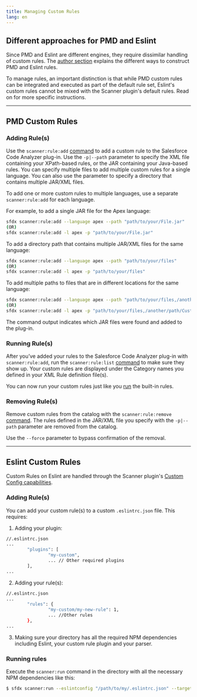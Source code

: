 ```yaml
---
title: Managing Custom Rules
lang: en
---
```


## Different approaches for PMD and Eslint

Since PMD and Eslint are different engines, they require dissimilar handling of custom rules. The [author section](./en/custom-rules/author/) explains the different ways to construct PMD and Eslint rules.

To manage rules, an important distinction is that while PMD custom rules can be integrated and executed as part of the default rule set, Eslint's custom rules cannot be mixed with the Scanner plugin's default rules. Read on for more specific instructions.

---

## PMD Custom Rules
### Adding Rule(s)

Use the ```scanner:rule:add``` [command](./en/scanner-commands/add/) to add a custom rule to the Salesforce Code Analyzer plug-in. Use the ```-p|--path``` parameter to specify the XML file containing your XPath-based rules, or the JAR containing your Java-based rules. You can specify multiple files to add multiple custom rules for a single language. You can also use the parameter to specify a directory that contains multiple JAR/XML files.

To add one or more custom rules to multiple languages, use a separate ```scanner:rule:add``` for each language. 

For example, to add a single JAR file for the Apex language:
```bash
sfdx scanner:rule:add --language apex --path "path/to/your/File.jar"
(OR)
sfdx scanner:rule:add -l apex -p "path/to/your/File.jar"
```

To add a directory path that contains multiple JAR/XML files for the same language:
```bash
sfdx scanner:rule:add --language apex --path "path/to/your/files"
(OR)
sfdx scanner:rule:add -l apex -p "path/to/your/files"
```
To add multiple paths to files that are in different locations for the same language:
```bash
sfdx scanner:rule:add --language apex --path "path/to/your/files,/another/path/Custom.jar,/yet/another/jar/lib"
(OR)
sfdx scanner:rule:add -l apex -p "path/to/your/files,/another/path/Custom.jar,/yet/another/jar/lib"
```

The command output indicates which JAR files were found and added to the plug-in.


### Running Rule(s)

After you’ve added your rules to the Salesforce Code Analyzer plug-in with ```scanner:rule:add```, run the ```scanner:rule:list``` [command](./en/scanner-commands/list/) to make sure they show up. Your custom rules are displayed under the Category names you defined in your XML Rule definition file(s).

You can now run your custom rules just like you [run](./en/scanner-commands/run/) the built-in rules. 


### Removing Rule(s)

Remove custom rules from the catalog with the ```scanner:rule:remove``` [command](./en/scanner-commands/remove/). The rules defined in the JAR/XML file you specify with the ```-p|--path``` parameter are removed from the catalog. 

Use the ``` --force ``` parameter to bypass confirmation of the removal.

---

## Eslint Custom Rules

Custom Rules on Eslint are handled through the Scanner plugin's [Custom Config capabilities](./en/custom-config/eslint/).

### Adding Rule(s)

You can add your custom rule(s) to a custom `.eslintrc.json` file. This requires:

1. Adding your plugin:
```bash
//.eslintrc.json
...
		"plugins": [
                "my-custom",
				... // Other required plugins
        ],
...
```

2. Adding your rule(s):
```bash
//.eslintrc.json
...
		"rules": {
                "my-custom/my-new-rule": 1,
				... //Other rules
        },
...
```

3. Making sure your directory has all the required NPM dependencies including Eslint, your custom rule plugin and your parser.

### Running rules

Execute the `scanner:run` command in the directory with all the necessary NPM dependencies like this:

```bash
$ sfdx scanner:run --eslintconfig "/path/to/my/.eslintrc.json" --target "/path/to/target"
```

